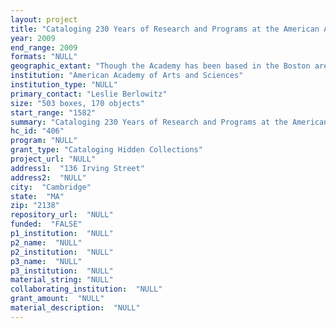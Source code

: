 ```yaml
--- 
layout: project 
title: "Cataloging 230 Years of Research and Programs at the American Academy of Arts and Sciences"
year: 2009
end_range: 2009
formats: "NULL"
geographic_extant: "Though the Academy has been based in the Boston area since 1780, the scope of its publications, membership, research projects and programs is global."
institution: "American Academy of Arts and Sciences"
institution_type: "NULL"
primary_contact: "Leslie Berlowitz"
size: "503 boxes, 170 objects"
start_range: "1582"
summary: "Cataloging 230 Years of Research and Programs at the American Academy of Arts and Sciences: This project will inaugurate the first major processing effort for the Academy’s newly established archives, starting with the records documenting its research and programs from its founding during the Revolutionary War to the present. Academy members were, and are, among the leaders and scholars whose work shaped policy and helped direct the course of science, humanities, and the arts in America. Their concerns for the welfare of American intellectual life have steered the Academy’s programs since 1780. Key topics documented in the archives include the natural and physical sciences; science’s value to society; medicine and public health; education; social issues such as race, poverty, immigration, religion and fundamentalism; language; scholarly publishing; and arms control, foreign affairs, and global security, among others. These topics will guide the organization and presentation of the collections to researchers. In addition, the project will reveal shifts in American intellectual history. The Academy’s cataloging project will ensure that its complete research and program records, once processed, cataloged, and described on its website, will be available to scholars for the first time. Guided by modern research needs, descriptions and sub-groupings of the collections will enable scholars to see our records in historical context by function and by subject themes."
hc_id: "406"
program: "NULL"
grant_type: "Cataloging Hidden Collections"
project_url: "NULL"
address1:  "136 Irving Street"
address2:  "NULL"
city:  "Cambridge"
state:  "MA"
zip: "2138"
repository_url:  "NULL"
funded:  "FALSE"
p1_institution:  "NULL"
p2_name:  "NULL"
p2_institution:  "NULL"
p3_name:  "NULL"
p3_institution:  "NULL"
material_string: "NULL"
collaborating_institution:  "NULL"
grant_amount:  "NULL"
material_description:  "NULL"
---
```

